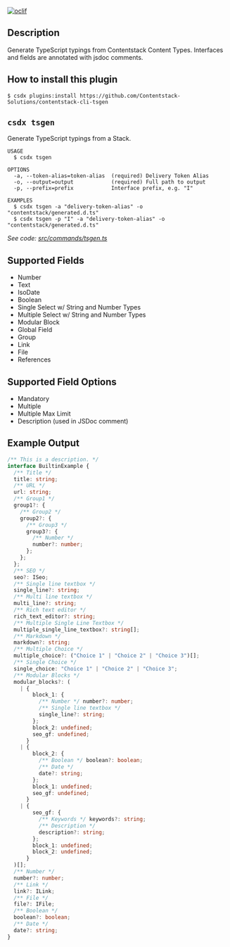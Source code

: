 [![oclif](https://img.shields.io/badge/cli-oclif-brightgreen.svg)](https://oclif.io)

## Description
Generate TypeScript typings from Contentstack Content Types. Interfaces and fields are annotated with jsdoc comments.

## How to install this plugin

```shell
$ csdx plugins:install https://github.com/Contentstack-Solutions/contentstack-cli-tsgen
```

## `csdx tsgen`

Generate TypeScript typings from a Stack.

```
USAGE
  $ csdx tsgen

OPTIONS
  -a, --token-alias=token-alias  (required) Delivery Token Alias
  -o, --output=output            (required) Full path to output
  -p, --prefix=prefix            Interface prefix, e.g. "I"

EXAMPLES
  $ csdx tsgen -a "delivery-token-alias" -o "contentstack/generated.d.ts"
  $ csdx tsgen -p "I" -a "delivery-token-alias" -o "contentstack/generated.d.ts"
```

_See code: [src/commands/tsgen.ts](https://github.com/Contentstack-Solutions/contentstack-cli-tsgen/blob/v1.0.0/src/commands/tsgen.ts)_
<!-- commandsstop -->

## Supported Fields
* Number
* Text
* IsoDate
* Boolean
* Single Select w/ String and Number Types
* Multiple Select w/ String and Number Types
* Modular Block
* Global Field
* Group
* Link
* File
* References

## Supported Field Options
* Mandatory
* Multiple
* Multiple Max Limit
* Description (used in JSDoc comment)

## Example Output
```typescript
/** This is a description. */
interface BuiltinExample {
  /** Title */
  title: string;
  /** URL */
  url: string;
  /** Group1 */
  group1?: {
    /** Group2 */
    group2?: {
      /** Group3 */
      group3?: {
        /** Number */
        number?: number;
      };
    };
  };
  /** SEO */
  seo?: ISeo;
  /** Single line textbox */
  single_line?: string;
  /** Multi line textbox */
  multi_line?: string;
  /** Rich text editor */
  rich_text_editor?: string;
  /** Multiple Single Line Textbox */
  multiple_single_line_textbox?: string[];
  /** Markdown */
  markdown?: string;
  /** Multiple Choice */
  multiple_choice?: ("Choice 1" | "Choice 2" | "Choice 3")[];
  /** Single Choice */
  single_choice: "Choice 1" | "Choice 2" | "Choice 3";
  /** Modular Blocks */
  modular_blocks?: (
    | {
        block_1: {
          /** Number */ number?: number;
          /** Single line textbox */
          single_line?: string;
        };
        block_2: undefined;
        seo_gf: undefined;
      }
    | {
        block_2: {
          /** Boolean */ boolean?: boolean;
          /** Date */
          date?: string;
        };
        block_1: undefined;
        seo_gf: undefined;
      }
    | {
        seo_gf: {
          /** Keywords */ keywords?: string;
          /** Description */
          description?: string;
        };
        block_1: undefined;
        block_2: undefined;
      }
  )[];
  /** Number */
  number?: number;
  /** Link */
  link?: ILink;
  /** File */
  file?: IFile;
  /** Boolean */
  boolean?: boolean;
  /** Date */
  date?: string;
}
```
